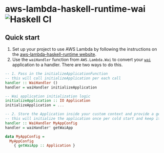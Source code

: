 # aws-lambda-haskell-runtime-wai ![Haskell CI](https://github.com/eir-forsakring/aws-lambda-haskell-runtime-wai/workflows/Haskell%20CI/badge.svg)

## Quick start

1. Set up your project to use AWS Lambda by following the instructions on the [aws-lambda-haskell-runtime website](https://theam.github.io/aws-lambda-haskell-runtime/).
2. Use the `waiHandler` function from `AWS.Lambda.Wai` to convert your [`wai`](https://hackage.haskell.org/package/wai) application to a handler. There are two ways to do this.

```haskell
-- 1. Pass in the initializeApplicationFunction
-- this will call initializeApplication per each call
handler :: WaiHandler ()
handler = waiHandler initializeApplication

-- Wai application initialization logic
initializeApplication :: IO Application
initializeApplication = ...
``` 

```haskell
-- 2. Store the Application inside your custom context and provide a getter function
-- this will initialize the application once per cold start and keep it alive while the lambda is warm
handler :: WaiHandler MyAppConfig
handler = waiHandler' getWaiApp

data MyAppConfig =
  MyAppConfig
    { getWaiApp :: Application }
```
